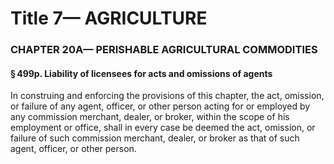 
# Title 7— AGRICULTURE
### CHAPTER 20A— PERISHABLE AGRICULTURAL COMMODITIES
#### § 499p. Liability of licensees for acts and omissions of agents

In construing and enforcing the provisions of this chapter, the act, omission, or failure of any agent, officer, or other person acting for or employed by any commission merchant, dealer, or broker, within the scope of his employment or office, shall in every case be deemed the act, omission, or failure of such commission merchant, dealer, or broker as that of such agent, officer, or other person.
